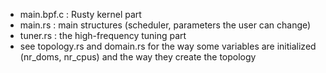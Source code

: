 - main.bpf.c : Rusty kernel part
- main.rs : main structures (scheduler, parameters the user can change)
- tuner.rs : the high-frequency tuning part
- see topology.rs and domain.rs for the way some variables are initialized (nr_doms, nr_cpus) and the way they create the topology
  
